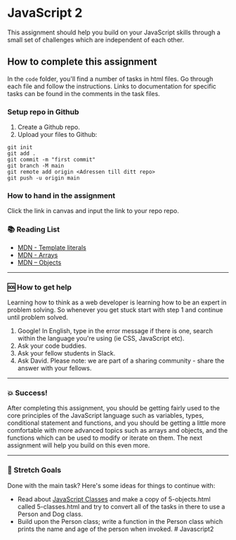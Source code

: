 # JavaScript 2

This assignment should help you build on your JavaScript skills through a small set of challenges which are independent of each other.

## How to complete this assignment

In the `code` folder, you'll find a number of tasks in html files. Go through each file and follow the instructions. Links to documentation for specific tasks can be found in the comments in the task files.

### Setup repo in Github 

1. Create a Github repo.
2. Upload your files to Github:

```
git init
git add .
git commit -m "first commit"
git branch -M main
git remote add origin <Adressen till ditt repo>
git push -u origin main
```

### How to hand in the assignment

Click the link in canvas and input the link to your repo repo.


### :books: Reading List

- [MDN - Template literals](https://developer.mozilla.org/en-US/docs/Web/JavaScript/Reference/Template_literals)
- [MDN - Arrays](https://developer.mozilla.org/en-US/docs/Web/JavaScript/Reference/Global_Objects/Array)
- [MDN – Objects](https://developer.mozilla.org/en-US/docs/Learn/JavaScript/Objects)

---

### :sos: How to get help

Learning how to think as a web developer is learning how to be an expert in problem solving. So whenever you get stuck start with step 1 and continue until problem solved.

1. Google! In English, type in the error message if there is one, search within the language you're using (ie CSS, JavaScript etc).
2. Ask your code buddies.
3. Ask your fellow students in Slack.
4. Ask David. Please note: we are part of a sharing community - share the answer with your fellows.

---

### :boom: Success!

After completing this assignment, you should be getting fairly used to the core principles of the JavaScript language such as variables, types, conditional statement and functions, and you should be getting a little more comfortable with more advanced topics such as arrays and objects, and the functions which can be used to modify or iterate on them. The next assignment will help you build on this even more.

---

### :runner: Stretch Goals

Done with the main task? Here's some ideas for things to continue with:

- Read about [JavaScript Classes](https://developer.mozilla.org/en-US/docs/Web/JavaScript/Reference/Classes) and make a copy of 5-objects.html called 5-classes.html and try to convert all of the tasks in there to use a Person and Dog class.
- Build upon the Person class; write a function in the Person class which prints the name and age of the person when invoked.
#   J a v a s c r i p t 2  
 